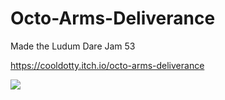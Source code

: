 # Octo-Arms-Deliverance

Made the Ludum Dare Jam 53

https://cooldotty.itch.io/octo-arms-deliverance

![](https://user-images.githubusercontent.com/10494276/235345355-9d946ada-89ef-4d8a-9d03-ca31f0f9676b.png)

